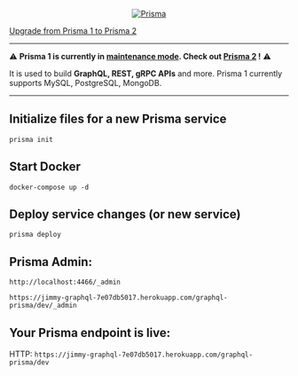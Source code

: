 <p align="center"><a href="https://www.prisma.io"><img src="https://i.imgur.com/QgwDieO.png" alt="Prisma"></a></p>

[Upgrade from Prisma 1 to Prisma 2](https://www.prisma.io/docs/guides/upgrade-guides/upgrade-from-prisma-1/how-to-upgrade) 

---

⚠️ **Prisma 1 is currently in [maintenance mode](https://github.com/prisma/prisma1/issues/4898). Check out [Prisma 2](https://www.prisma.io) !** ⚠️

It is used to build **GraphQL, REST, gRPC APIs** and more. Prisma 1 currently supports MySQL, PostgreSQL, MongoDB.

---

## Initialize files for a new Prisma service

`prisma init`

## Start Docker 

`docker-compose up -d`

## Deploy service changes (or new service)

`prisma deploy`

## Prisma Admin: 

`http://localhost:4466/_admin`

`https://jimmy-graphql-7e07db5017.herokuapp.com/graphql-prisma/dev/_admin`

## Your Prisma endpoint is live:

  HTTP:  `https://jimmy-graphql-7e07db5017.herokuapp.com/graphql-prisma/dev`
